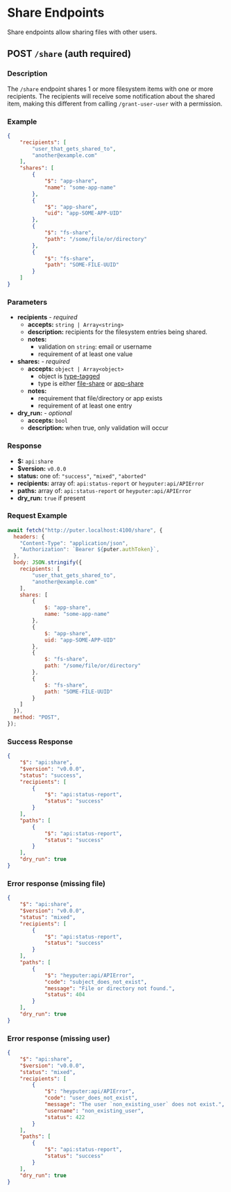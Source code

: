 # Share Endpoints

Share endpoints allow sharing files with other users.

## POST `/share` (auth required)

### Description

The `/share` endpoint shares 1 or more filesystem items
with one or more recipients. The recipients will receive
some notification about the shared item, making this
different from calling `/grant-user-user` with a permission.

### Example

```json
{
    "recipients": [
        "user_that_gets_shared_to",
        "another@example.com"
    ],
    "shares": [
        {
            "$": "app-share",
            "name": "some-app-name"
        },
        {
            "$": "app-share",
            "uid": "app-SOME-APP-UID"
        },
        {
            "$": "fs-share",
            "path": "/some/file/or/directory"
        },
        {
            "$": "fs-share",
            "path": "SOME-FILE-UUID"
        }
    ]
}
```

### Parameters

- **recipients** _- required_
  - **accepts:** `string | Array<string>`
  - **description:**
    recipients for the filesystem entries being shared.
  - **notes:**
    - validation on `string`: email or username
    - requirement of at least one value
- **shares:** _- required_
  - **accepts:** `object | Array<object>`
    - object is [type-tagged](./type-tagged.md)
    - type is either [file-share](./types/file-share.md)
      or [app-share](./types/app-share.md)
  - **notes:**
    - requirement that file/directory or app exists
    - requirement of at least one entry
- **dry_run:** _- optional_
  - **accepts:** `bool`
  - **description:**
    when true, only validation will occur
    
### Response

- **$:** `api:share`
- **$version:** `v0.0.0`
- **status:** one of: `"success"`, `"mixed"`, `"aborted"`
- **recipients:** array of: `api:status-report` or
  `heyputer:api/APIError`
- **paths:** array of: `api:status-report` or
  `heyputer:api/APIError`
- **dry_run:** `true` if present

### Request Example

```javascript
await fetch("http://puter.localhost:4100/share", {
  headers: {
    "Content-Type": "application/json",
    "Authorization": `Bearer ${puter.authToken}`,
  },
  body: JSON.stringify({
    recipients: [
        "user_that_gets_shared_to",
        "another@example.com"
    ],
    shares: [
        {
            $: "app-share",
            name: "some-app-name"
        },
        {
            $: "app-share",
            uid: "app-SOME-APP-UID"
        },
        {
            $: "fs-share",
            path: "/some/file/or/directory"
        },
        {
            $: "fs-share",
            path: "SOME-FILE-UUID"
        }
    ]
  }),
  method: "POST",
});
```

### Success Response

```json
{
    "$": "api:share",
    "$version": "v0.0.0",
    "status": "success",
    "recipients": [
        {
            "$": "api:status-report",
            "status": "success"
        }
    ],
    "paths": [
        {
            "$": "api:status-report",
            "status": "success"
        }
    ],
    "dry_run": true
}
```

### Error response (missing file)

```json
{
    "$": "api:share",
    "$version": "v0.0.0",
    "status": "mixed",
    "recipients": [
        {
            "$": "api:status-report",
            "status": "success"
        }
    ],
    "paths": [
        {
            "$": "heyputer:api/APIError",
            "code": "subject_does_not_exist",
            "message": "File or directory not found.",
            "status": 404
        }
    ],
    "dry_run": true
}
```

### Error response (missing user)

```json
{
    "$": "api:share",
    "$version": "v0.0.0",
    "status": "mixed",
    "recipients": [
        {
            "$": "heyputer:api/APIError",
            "code": "user_does_not_exist",
            "message": "The user `non_existing_user` does not exist.",
            "username": "non_existing_user",
            "status": 422
        }
    ],
    "paths": [
        {
            "$": "api:status-report",
            "status": "success"
        }
    ],
    "dry_run": true
}
```
